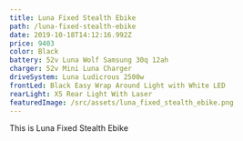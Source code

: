 ```yaml
---
title: Luna Fixed Stealth Ebike
path: /luna-fixed-stealth-ebike
date: 2019-10-18T14:12:16.992Z
price: 9403
color: Black
battery: 52v Luna Wolf Samsung 30q 12ah
charger: 52v Mini Luna Charger
driveSystem: Luna Ludicrous 2500w
frontLed: Black Easy Wrap Around Light with White LED
rearLight: X5 Rear Light With Laser
featuredImage: /src/assets/luna_fixed_stealth_ebike.png
---
```

This is Luna Fixed Stealth Ebike
